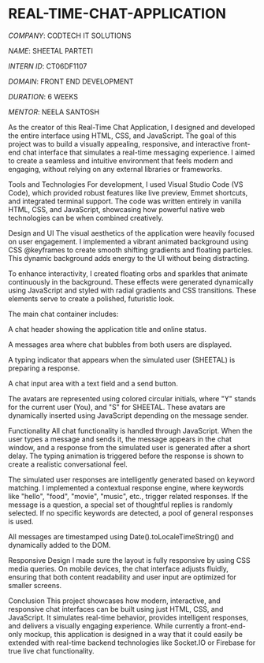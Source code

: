 # REAL-TIME-CHAT-APPLICATION

*COMPANY*: CODTECH IT SOLUTIONS

*NAME*: SHEETAL PARTETI

*INTERN ID*: CT06DF1107

*DOMAIN*: FRONT END DEVELOPMENT

*DURATION*: 6 WEEKS

*MENTOR*: NEELA SANTOSH

As the creator of this Real-Time Chat Application, I designed and developed the entire interface using HTML, CSS, and JavaScript. The goal of this project was to build a visually appealing, responsive, and interactive front-end chat interface that simulates a real-time messaging experience. I aimed to create a seamless and intuitive environment that feels modern and engaging, without relying on any external libraries or frameworks.

Tools and Technologies
For development, I used Visual Studio Code (VS Code), which provided robust features like live preview, Emmet shortcuts, and integrated terminal support. The code was written entirely in vanilla HTML, CSS, and JavaScript, showcasing how powerful native web technologies can be when combined creatively.

Design and UI
The visual aesthetics of the application were heavily focused on user engagement. I implemented a vibrant animated background using CSS @keyframes to create smooth shifting gradients and floating particles. This dynamic background adds energy to the UI without being distracting.

To enhance interactivity, I created floating orbs and sparkles that animate continuously in the background. These effects were generated dynamically using JavaScript and styled with radial gradients and CSS transitions. These elements serve to create a polished, futuristic look.

The main chat container includes:

A chat header showing the application title and online status.

A messages area where chat bubbles from both users are displayed.

A typing indicator that appears when the simulated user (SHEETAL) is preparing a response.

A chat input area with a text field and a send button.

The avatars are represented using colored circular initials, where "Y" stands for the current user (You), and "S" for SHEETAL. These avatars are dynamically inserted using JavaScript depending on the message sender.

Functionality
All chat functionality is handled through JavaScript. When the user types a message and sends it, the message appears in the chat window, and a response from the simulated user is generated after a short delay. The typing animation is triggered before the response is shown to create a realistic conversational feel.

The simulated user responses are intelligently generated based on keyword matching. I implemented a contextual response engine, where keywords like "hello", "food", "movie", "music", etc., trigger related responses. If the message is a question, a special set of thoughtful replies is randomly selected. If no specific keywords are detected, a pool of general responses is used.

All messages are timestamped using Date().toLocaleTimeString() and dynamically added to the DOM.

Responsive Design
I made sure the layout is fully responsive by using CSS media queries. On mobile devices, the chat interface adjusts fluidly, ensuring that both content readability and user input are optimized for smaller screens.

Conclusion
This project showcases how modern, interactive, and responsive chat interfaces can be built using just HTML, CSS, and JavaScript. It simulates real-time behavior, provides intelligent responses, and delivers a visually engaging experience. While currently a front-end-only mockup, this application is designed in a way that it could easily be extended with real-time backend technologies like Socket.IO or Firebase for true live chat functionality.

